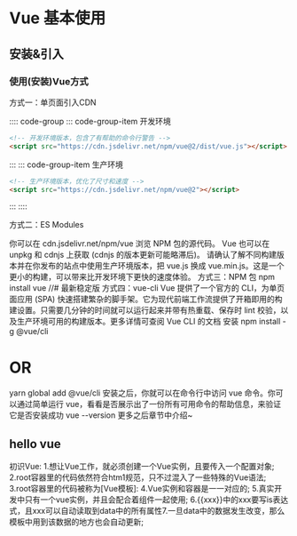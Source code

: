 # Vue 基本使用

## 安装&引入

### 使用(安装)Vue方式

方式一：单页面引入CDN

:::: code-group
::: code-group-item 开发环境
```html
<!-- 开发环境版本，包含了有帮助的命令行警告 -->
<script src="https://cdn.jsdelivr.net/npm/vue@2/dist/vue.js"></script>
```
:::
::: code-group-item 生产环境
```html
<!-- 生产环境版本，优化了尺寸和速度 -->
<script src="https://cdn.jsdelivr.net/npm/vue@2"></script>
```
:::
::::


方式二：ES Modules

<script type="module">
  import Vue from 'https://cdn.jsdelivr.net/npm/vue@2.7.14/dist/vue.esm.browser.js'
</script>

你可以在 cdn.jsdelivr.net/npm/vue 浏览 NPM 包的源代码。
Vue 也可以在 unpkg 和 cdnjs 上获取 (cdnjs 的版本更新可能略滞后)。
请确认了解不同构建版本并在你发布的站点中使用生产环境版本，把 vue.js 换成 vue.min.js。这是一个更小的构建，可以带来比开发环境下更快的速度体验。
方式三：NPM 包
npm install vue //# 最新稳定版
方式四：vue-cli
Vue 提供了一个官方的 CLI，为单页面应用 (SPA) 快速搭建繁杂的脚手架。它为现代前端工作流提供了开箱即用的构建设置。只需要几分钟的时间就可以运行起来并带有热重载、保存时 lint 校验，以及生产环境可用的构建版本。更多详情可查阅 Vue CLI 的文档
安装
npm install -g @vue/cli

# OR

yarn global add @vue/cli
安装之后，你就可以在命令行中访问 vue 命令。你可以通过简单运行 vue，看看是否展示出了一份所有可用命令的帮助信息，来验证它是否安装成功
vue --version
更多之后章节中介绍~

## hello vue

初识Vue:
1.想让Vue工作，就必须创建一个Vue实例，且要传入一个配置对象;
2.root容器里的代码依然符合htm1规范，只不过混入了一些特殊的Vue语法;
3.root容器里的代码被称为[Vue模板]:
4.Vue实例和容器是一一对应的;
5.真实开发中只有一个vue实例，并且会配合着组件一起使用;
6.{{xxx}}中的xxx要写is表达式，且xxx可以自动读取到data中的所有属性7.一旦data中的数据发生改变，那么模板中用到该数据的地方也会自动更新;

